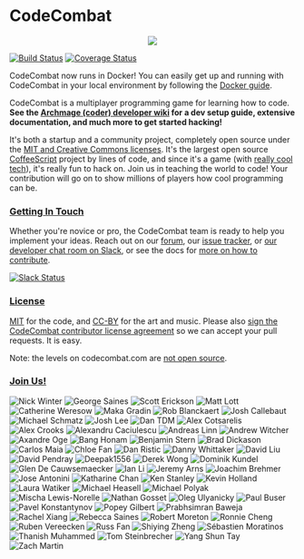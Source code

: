 # CodeCombat

<div style="text-align:center">
  <a href="http://codecombat.com/">
    <img src ="https://s3.amazonaws.com/files.codecombat.com/wiki-images/readme_00.png" />
  </a>
</div>

[![Build Status](https://github.com/codecombat/codecombat/actions/workflows/node.js.yml/badge.svg)](https://github.com/codecombat/codecombat/actions)
[![Coverage Status](https://coveralls.io/repos/github/codecombat/codecombat/badge.svg)](https://coveralls.io/github/codecombat/codecombat)

CodeCombat now runs in Docker! You can easily get up and running with CodeCombat in your local environment by following the [Docker guide](../../wiki/Dev-Setup:-General-Information).

CodeCombat is a multiplayer programming game for learning how to code.
**See the [Archmage (coder) developer wiki](../../wiki/Archmage-Home) for a dev
setup guide, extensive documentation, and much more to get started hacking!**

It's both a startup and a community project, completely open source under the
[MIT and Creative Commons licenses](http://codecombat.com/legal). It's the
largest open source [CoffeeScript](http://coffeescript.org/) project by lines of
code, and since it's a game (with [really cool tech](../../wiki/Third-party-software-and-services)),
it's really fun to hack on. Join us in teaching the world to code! Your
contribution will go on to show millions of players how cool programming can be.

### [Getting In Touch](../../wiki/Developer-organization)

Whether you're novice or pro, the CodeCombat team is ready to help you implement
your ideas. Reach out on our [forum](http://discourse.codecombat.com), our
[issue tracker](../../issues), or
[our developer chat room on Slack](https://coco-slack-invite.herokuapp.com/), or
see the docs for [more on how to contribute](../../wiki/Developer-organization).

[![Slack Status](https://coco-slack-invite.herokuapp.com/badge.svg)](https://coco-slack-invite.herokuapp.com/)

### [License](LICENSE)

[MIT](LICENSE) for the code, and [CC-BY](http://codecombat.com/legal) for the
art and music. Please also
[sign the CodeCombat contributor license agreement](http://codecombat.com/cla)
so we can accept your pull requests. It is easy.

Note: the levels on codecombat.com are [not open source](LICENSE-LEVELS.md).

### [Join Us!](http://blog.codecombat.com/why-you-should-open-source-your-startup)

![Nick Winter](https://s3.amazonaws.com/files.codecombat.com/wiki-images/avatars/Nick%20Winter/nick-avatar.png "Nick Winter")
![George Saines](https://s3.amazonaws.com/files.codecombat.com/wiki-images/avatars/George%20Saines/george_small.png "George Saines")
![Scott Erickson](https://s3.amazonaws.com/files.codecombat.com/wiki-images/avatars/Scott%20Erickson/scott-avatar.png "Scott Erickson")
![Matt Lott](https://s3.amazonaws.com/files.codecombat.com/wiki-images/avatars/Matt%20Lott/matt-avatar.png "Matt Lott")
![Catherine Weresow](https://s3.amazonaws.com/files.codecombat.com/wiki-images/avatars/Cat+Weresow/cat_sync.png "Catherine Weresow")
![Maka Gradin](https://s3.amazonaws.com/files.codecombat.com/wiki-images/avatars/Maka%20Gradin/maka_gradin_100.png "Maka Gradin")
![Rob Blanckaert](https://s3.amazonaws.com/files.codecombat.com/wiki-images/avatars/Rob%20Blanckaert/rob_blanckaert_100.png "Rob Blanckaert")
![Josh Callebaut](https://s3.amazonaws.com/files.codecombat.com/wiki-images/avatars/Josh%20Callebaut/josh_callebaut_100.png "Josh Callebaut")
![Michael Schmatz](https://s3.amazonaws.com/files.codecombat.com/wiki-images/avatars/Michael%20Schmatz/michael_small.png "Michael Schmatz")
![Josh Lee](https://s3.amazonaws.com/files.codecombat.com/wiki-images/avatars/Josh%20Lee/josh_small.png "Josh Lee")
![Dan TDM](https://s3.amazonaws.com/files.codecombat.com/wiki-images/avatars/Dan_TDM/dan_tdm_100.png "Dan TDM")
![Alex Cotsarelis](https://s3.amazonaws.com/files.codecombat.com/wiki-images/avatars/Alex%20Cotsarelis/alex_100.png "Alex Cotsarelis")
![Alex Crooks](https://s3.amazonaws.com/files.codecombat.com/wiki-images/avatars/Alex%20Crooks/alex_100.png "Alex Crooks")
![Alexandru Caciulescu](https://s3.amazonaws.com/files.codecombat.com/wiki-images/avatars/Alexandru%20Caciulescu/alexandru_100.png "Alexandru Caciulescu")
![Andreas Linn](https://s3.amazonaws.com/files.codecombat.com/wiki-images/avatars/Andreas%20Linn/andreas_100.png "Andreas Linn")
![Andrew Witcher](https://s3.amazonaws.com/files.codecombat.com/wiki-images/avatars/Andrew%20Witcher/andrew_100.png "Andrew Witcher")
![Axandre Oge](https://s3.amazonaws.com/files.codecombat.com/wiki-images/avatars/Axandre%20Oge/axandre_100.png "Axandre Oge")
![Bang Honam](https://s3.amazonaws.com/files.codecombat.com/wiki-images/avatars/Bang%20Honam/bang_100.png "Bang Honam")
![Benjamin Stern](https://s3.amazonaws.com/files.codecombat.com/wiki-images/avatars/Benjamin%20Stern/benjamin_100.png "Benjamin Stern")
![Brad Dickason](https://s3.amazonaws.com/files.codecombat.com/wiki-images/avatars/Brad%20Dickason/brad_100.png "Brad Dickason")
![Carlos Maia](https://s3.amazonaws.com/files.codecombat.com/wiki-images/avatars/Carlos%20Maia/carlos_maia_100.png "Carlos Maia")
![Chloe Fan](https://s3.amazonaws.com/files.codecombat.com/wiki-images/avatars/Chloe%20Fan/chloe_100.png "Chloe Fan")
![Dan Ristic](https://s3.amazonaws.com/files.codecombat.com/wiki-images/avatars/Dan%20Ristic/dan_100.png "Dan Ristic")
![Danny Whittaker](https://s3.amazonaws.com/files.codecombat.com/wiki-images/avatars/Danny%20Whittaker/danny_100.png "Danny Whittaker")
![David Liu](https://s3.amazonaws.com/files.codecombat.com/wiki-images/avatars/David%20Liu/david_liu_100.png "David Liu")
![David Pendray](https://s3.amazonaws.com/files.codecombat.com/wiki-images/avatars/David%20Pendray/david_100.png "David Pendray")
![Deepak1556](https://s3.amazonaws.com/files.codecombat.com/wiki-images/avatars/Deepak1556/deepak_100.png "Deepak1556")
![Derek Wong](https://s3.amazonaws.com/files.codecombat.com/wiki-images/avatars/Derek%20Wong/derek_100.png "Derek Wong")
![Dominik Kundel](https://s3.amazonaws.com/files.codecombat.com/wiki-images/avatars/Dominik%20Kundel/dominik_k_100.png "Dominik Kundel")
![Glen De Cauwsemaecker](https://s3.amazonaws.com/files.codecombat.com/wiki-images/avatars/Glen%20de%20Cauwsemaecker/glen_100.png "Glen De Cauwsemaecker")
![Ian Li](https://s3.amazonaws.com/files.codecombat.com/wiki-images/avatars/Ian%20Li/ian_100.png "Ian Li")
![Jeremy Arns](https://s3.amazonaws.com/files.codecombat.com/wiki-images/avatars/Jeremy%20Arns/jeremy_100.png "Jeremy Arns")
![Joachim Brehmer](https://s3.amazonaws.com/files.codecombat.com/wiki-images/avatars/Joachim%20Brehmer/joachim_100.png "Joachim Brehmer")
![Jose Antonini](https://s3.amazonaws.com/files.codecombat.com/wiki-images/avatars/Jose%20Antonini/jose_antonini_100.png "Jose Antonini")
![Katharine Chan](https://s3.amazonaws.com/files.codecombat.com/wiki-images/avatars/Katharine%20Chan/katharine_100.png "Katharine Chan")
![Ken Stanley](https://s3.amazonaws.com/files.codecombat.com/wiki-images/avatars/Ken%20Stanley/ken_100.png "Ken Stanley")
![Kevin Holland](https://s3.amazonaws.com/files.codecombat.com/wiki-images/avatars/Kevin%20Holland/kevin_100.png "Kevin Holland")
![Laura Watiker](https://s3.amazonaws.com/files.codecombat.com/wiki-images/avatars/Laura%20Watiker/laura_100.png "Laura Watiker")
![Michael Heasell](https://s3.amazonaws.com/files.codecombat.com/wiki-images/avatars/Michael%20Heasell/michael_100.png "Michael Heasell")
![Michael Polyak](https://s3.amazonaws.com/files.codecombat.com/wiki-images/avatars/Michael%20Polyak/michael_100.png "Michael Polyak")
![Mischa Lewis-Norelle](https://s3.amazonaws.com/files.codecombat.com/wiki-images/avatars/Mischa%20Lewis-Norelle/mischa_100.png "Mischa Lewis-Norelle")
![Nathan Gosset](https://s3.amazonaws.com/files.codecombat.com/wiki-images/avatars/Nathan%20Gosset/nathan_100.png "Nathan Gosset")
![Oleg Ulyanicky](https://s3.amazonaws.com/files.codecombat.com/wiki-images/avatars/Oleg%20Ulyanickiy/oleg_100.png "Oleg Ulyanicky")
![Paul Buser](https://s3.amazonaws.com/files.codecombat.com/wiki-images/avatars/Paul%20Buser/paul_100.png "Paul Buser")
![Pavel Konstantynov](https://s3.amazonaws.com/files.codecombat.com/wiki-images/avatars/Pavel%20Konstantinov/pavel_100.png "Pavel Konstantynov")
![Popey Gilbert](https://s3.amazonaws.com/files.codecombat.com/wiki-images/avatars/Popey%20Gilbert/popey_100.png "Popey Gilbert")
![Prabhsimran Baweja](https://s3.amazonaws.com/files.codecombat.com/wiki-images/avatars/Prabhsimran%20Baweja/prabhsimran_100.png "Prabhsimran Baweja")
![Rachel Xiang](https://s3.amazonaws.com/files.codecombat.com/wiki-images/avatars/Rachel%20Xiang/rachel_100.png "Rachel Xiang")
![Rebecca Saines](https://s3.amazonaws.com/files.codecombat.com/wiki-images/avatars/Rebecca%20Saines/rebecca_100.png "Rebecca Saines")
![Robert Moreton](https://s3.amazonaws.com/files.codecombat.com/wiki-images/avatars/Robert%20Moreton/robert_100.png "Robert Moreton")
![Ronnie Cheng](https://s3.amazonaws.com/files.codecombat.com/wiki-images/avatars/Ronnie%20Cheng/ronnie_100.png "Ronnie Cheng")
![Ruben Vereecken](https://s3.amazonaws.com/files.codecombat.com/wiki-images/avatars/Ruben%20Vereecken/ruben_100.png "Ruben Vereecken")
![Russ Fan](https://s3.amazonaws.com/files.codecombat.com/wiki-images/avatars/Russ%20Fan/russ_100.png "Russ Fan")
![Shiying Zheng](https://s3.amazonaws.com/files.codecombat.com/wiki-images/avatars/Shying%20Zheng/shiyeng_100.png "Shiying Zheng")
![Sébastien Moratinos](https://s3.amazonaws.com/files.codecombat.com/wiki-images/avatars/Tom%20Steinbrecher/tom_100.png "Sébastien Moratinos")
![Thanish Muhammed](https://s3.amazonaws.com/files.codecombat.com/wiki-images/avatars/Thanish%20Muhammed/thanish_100.png "Thanish Muhammed")
![Tom Steinbrecher](https://s3.amazonaws.com/files.codecombat.com/wiki-images/avatars/Tom%20Steinbrecher/tom_100.png "Tom Steinbrecher")
![Yang Shun Tay](https://s3.amazonaws.com/files.codecombat.com/wiki-images/avatars/Yang%20Shun%20Tay/yang_shun_tay_100.png "Yang Shun Tay")
![Zach Martin](https://s3.amazonaws.com/files.codecombat.com/wiki-images/avatars/Zach%20Martin/zack_100.png "Zach Martin")
